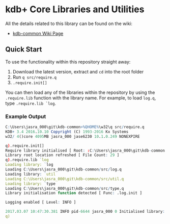 # kdb+ Core Libraries and Utilities

All the details related to this library can be found on the wiki:

* [kdb-common Wiki Page](https://github.com/BuaBook/kdb-common/wiki)

## Quick Start

To use the functionality within this repository straight away:

1. Download the latest version, extract and `cd` into the root folder
1. Run `q src/require.q`
1. `.require.init[]`

You can then load any of the libraries within the repository by using the `.require.lib` function with the library name. For example, to load `log.q`, type ``.require.lib `log``.

### Example Output

```q
C:\Users\jasra_000\git\kdb-common>%QHOME%\w32\q src/require.q
KDB+ 3.4 2016.10.10 Copyright (C) 1993-2016 Kx Systems
w32/ 4()core 4095MB jasra_000 jase6230 10.1.0.249 NONEXPIRE

q).require.init[]
Require library initialised [ Root: :C:\Users\jasra_000\git\kdb-common ]
Library root location refreshed [ File Count: 29 ]
q).require.lib `log
Loading library: `log
Loading C:\Users\jasra_000\git\kdb-common/src/log.q
Loading library: `util
Loading C:\Users\jasra_000\git\kdb-common/src/util.q
Loading library: `type
Loading C:\Users\jasra_000\git\kdb-common/src/type.q
Library initialisation function detected [ Func: .log.init ]

Logging enabled [ Level: INFO ]

2017.03.07 10:47:30.381 INFO pid-6644 jasra_000 0 Initialised library: `log
q)
```